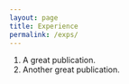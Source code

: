 ```yaml
---
layout: page
title: Experience
permalink: /exps/
---
```


1. A great publication.
2. Another great publication.
